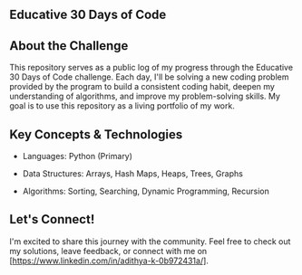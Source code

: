 ## Educative 30 Days of Code

## About the Challenge
This repository serves as a public log of my progress through the Educative 30 Days of Code challenge. Each day, I'll be solving a new coding problem provided by the program to build a consistent coding habit, deepen my understanding of algorithms, and improve my problem-solving skills. My goal is to use this repository as a living portfolio of my work.

## Key Concepts & Technologies
* Languages: Python (Primary)

* Data Structures: Arrays, Hash Maps, Heaps, Trees, Graphs

* Algorithms: Sorting, Searching, Dynamic Programming, Recursion

 ## Let's Connect!
I'm excited to share this journey with the community. Feel free to check out my solutions, leave feedback, or connect with me on [https://www.linkedin.com/in/adithya-k-0b972431a/].
